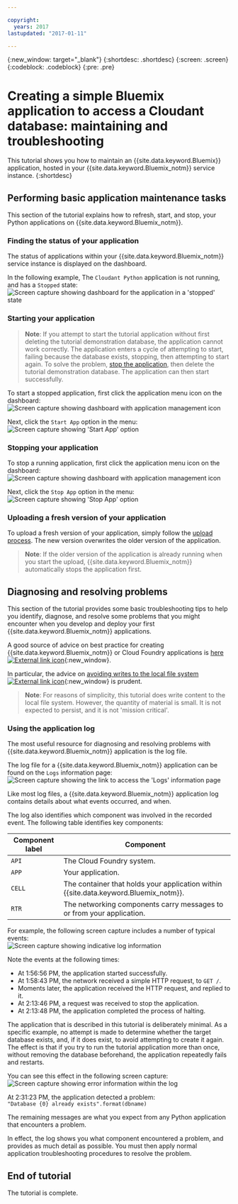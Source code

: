```yaml
---

copyright:
  years: 2017
lastupdated: "2017-01-11"

---
```


{:new_window: target="_blank"}
{:shortdesc: .shortdesc}
{:screen: .screen}
{:codeblock: .codeblock}
{:pre: .pre}

<!-- Acrolinx: 2017-01-11 -->

# Creating a simple Bluemix application to access a Cloudant database: maintaining and troubleshooting

This tutorial shows you how to maintain an
{{site.data.keyword.Bluemix}} application,
hosted in your {{site.data.keyword.Bluemix_notm}} service instance.
{:shortdesc}

<div id="maintenance"></div>

## Performing basic application maintenance tasks

This section of the tutorial explains how to refresh,
start,
and stop,
your Python applications on {{site.data.keyword.Bluemix_notm}}.

### Finding the status of your application

The status of applications within your
{{site.data.keyword.Bluemix_notm}} service instance is displayed on the dashboard.

In the following example,
The `Cloudant Python` application is not running,
and has a `Stopped` state:<br/>
![Screen capture showing dashboard for the application in a 'stopped' state](images/img0037.png)

### Starting your application

>   **Note**: If you attempt to start the tutorial application
    without first deleting the tutorial demonstration database,
    the application cannot work correctly.
    The application enters a cycle of attempting to start,
    failing because the database exists,
    stopping,
    then attempting to start again.
    To solve the problem,
    [stop the application](#stopping-your-application),
    then delete the tutorial demonstration database.
    The application can then start successfully.

To start a stopped application,
first click the application menu icon on the dashboard:<br/>
![Screen capture showing dashboard with application management icon](images/img0038.png)

Next,
click the `Start App` option in the menu:<br/>
![Screen capture showing 'Start App' option](images/img0039.png)

### Stopping your application

To stop a running application,
first click the application menu icon on the dashboard:<br/>
![Screen capture showing dashboard with application management icon](images/img0040.png)

Next,
click the `Stop App` option in the menu:<br/>
![Screen capture showing 'Stop App' option](images/img0041.png)

<div id="troubleshooting"></div>

### Uploading a fresh version of your application

To upload a fresh version of your application,
simply follow the [upload process](create_bmxapp_upload.html).
The new version overwrites the older version of the application.

>   **Note**: If the older version of the application is already running when you start the upload,
    {{site.data.keyword.Bluemix_notm}} automatically stops the application first.

## Diagnosing and resolving problems

This section of the tutorial provides some basic troubleshooting tips to help
you identify,
diagnose,
and resolve some problems that you might encounter when you develop and deploy
your first {{site.data.keyword.Bluemix_notm}} applications.

A good source of advice on best practice for creating {{site.data.keyword.Bluemix_notm}} or
Cloud Foundry applications is
[here ![External link icon](../images/launch-glyph.svg "External link icon")](https://docs.cloudfoundry.org/devguide/deploy-apps/prepare-to-deploy.html){:new_window}.

In particular,
the advice on
[avoiding writes to the local file system ![External link icon](../images/launch-glyph.svg "External link icon")](https://docs.cloudfoundry.org/devguide/deploy-apps/prepare-to-deploy.html#filesystem){:new_window}
is prudent.

>   **Note**: For reasons of simplicity,
    this tutorial does write content to the local file system.
    However,
    the quantity of material is small.
    It is not expected to persist,
    and it is not 'mission critical'.

### Using the application log

The most useful resource for diagnosing and resolving problems with
{{site.data.keyword.Bluemix_notm}} application is the log file.

The log file for a {{site.data.keyword.Bluemix_notm}} application can be found on the `Logs` information page:<br/>
![Screen capture showing the link to access the 'Logs' information page](images/img0042.png)

Like most log files,
a {{site.data.keyword.Bluemix_notm}} application log contains details about what events occurred,
and when.

The log also identifies which component was involved in the recorded event.
The following table identifies key components:

Component label | Component
----------------|----------
`API`           | The Cloud Foundry system.
`APP`           | Your application.
`CELL`          | The container that holds your application within {{site.data.keyword.Bluemix_notm}}.
`RTR`           | The networking components carry messages to or from your application.

For example,
the following screen capture includes a number of typical events:<br/>
![Screen capture showing indicative log information](images/img0043.png)

Note the events at the following times:

-   At 1:56:56 PM, the application started successfully.
-   At 1:58:43 PM, the network received a simple HTTP request, to `GET /`.
-   Moments later, the application received the HTTP request, and replied to it.
-   At 2:13:46 PM, a request was received to stop the application.
-   At 2:13:48 PM, the application completed the process of halting.

The application that is described in this tutorial is deliberately minimal.
As a specific example,
no attempt is made to determine whether the target database exists,
and,
if it does exist,
to avoid attempting to create it again.
The effect is that if you try to run the tutorial application more than once,
without removing the database beforehand,
the application repeatedly fails and restarts.

You can see this effect in the following screen capture:<br/>
![Screen capture showing error information within the log](images/img0044.png)

At 2:31:23 PM,
the application detected a problem:<br/>
`"Database {0} already exists".format(dbname)`

The remaining messages are what you expect from any Python application that encounters a problem.

In effect,
the log shows you what component encountered a problem,
and provides as much detail as possible.
You must then apply normal application troubleshooting procedures to resolve the problem.

## End of tutorial

The tutorial is complete.